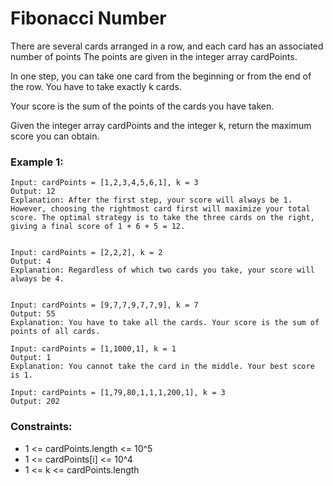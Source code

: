 # Fibonacci Number

There are several cards arranged in a row, and each card has an associated number of points The points are given in the integer array cardPoints.

In one step, you can take one card from the beginning or from the end of the row. You have to take exactly k cards.

Your score is the sum of the points of the cards you have taken.

Given the integer array cardPoints and the integer k, return the maximum score you can obtain.

### Example 1:

    Input: cardPoints = [1,2,3,4,5,6,1], k = 3
    Output: 12
    Explanation: After the first step, your score will always be 1. However, choosing the rightmost card first will maximize your total score. The optimal strategy is to take the three cards on the right, giving a final score of 1 + 6 + 5 = 12.


    Input: cardPoints = [2,2,2], k = 2
    Output: 4
    Explanation: Regardless of which two cards you take, your score will always be 4.


    Input: cardPoints = [9,7,7,9,7,7,9], k = 7
    Output: 55
    Explanation: You have to take all the cards. Your score is the sum of points of all cards.

    Input: cardPoints = [1,1000,1], k = 1
    Output: 1
    Explanation: You cannot take the card in the middle. Your best score is 1. 

    Input: cardPoints = [1,79,80,1,1,1,200,1], k = 3
    Output: 202

### Constraints:

- 1 <= cardPoints.length <= 10^5
- 1 <= cardPoints[i] <= 10^4
- 1 <= k <= cardPoints.length